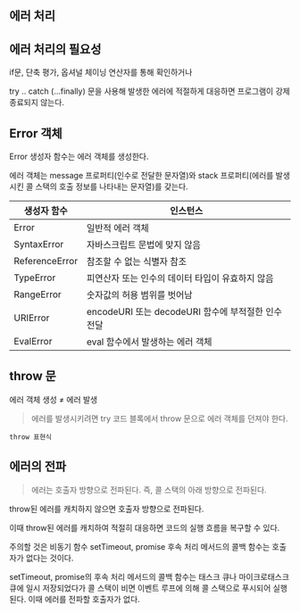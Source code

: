 ## 에러 처리

## 에러 처리의 필요성

if문, 단축 평가, 옵셔널 체이닝 연산자를 통해 확인하거나

try .. catch (…finally) 문을 사용해 발생한 에러에 적절하게 대응하면 프로그램이 강제 종료되지 않는다.

## Error 객체

Error 생성자 함수는 에러 객체를 생성한다.

에러 객체는 message 프로퍼티(인수로 전달한 문자열)와 stack 프로퍼티(에러를 발생시킨 콜 스택의 호출 정보를 나타내는 문자열)를 갖는다.

| 생성자 함수    | 인스턴스                                           |
| -------------- | -------------------------------------------------- |
| Error          | 일반적 에러 객체                                   |
| SyntaxError    | 자바스크립트 문법에 맞지 않음                      |
| ReferenceError | 참조할 수 없는 식별자 참조                         |
| TypeError      | 피연산자 또는 인수의 데이터 타입이 유효하지 않음   |
| RangeError     | 숫자값의 허용 범위를 벗어남                        |
| URIError       | encodeURI 또는 decodeURI 함수에 부적절한 인수 전달 |
| EvalError      | eval 함수에서 발생하는 에러 객체                   |

## throw 문

에러 객체 생성 ≠ 에러 발생

> 에러를 발생시키려면 try 코드 블록에서 throw 문으로 에러 객체를 던져야 한다.

`throw 표현식`

## 에러의 전파

> 에러는 호출자 방향으로 전파된다.
> 즉, 콜 스택의 아래 방향으로 전파된다.

throw된 에러를 캐치하지 않으면 호출자 방향으로 전파된다.

이때 throw된 에러를 캐치하여 적절히 대응하면 코드의 실행 흐름을 복구할 수 있다.

주의할 것은 비동기 함수 setTimeout, promise 후속 처리 메서드의 콜백 함수는 호출자가 없다는 것이다.

setTimeout, promise의 후속 처리 메서드의 콜백 함수는 태스크 큐나 마이크로태스크 큐에 일시 저장되었다가 콜 스택이 비면 이벤트 루프에 의해 콜 스택으로 푸시되어 실행된다. 이때 에러를 전파할 호출자가 없다.
